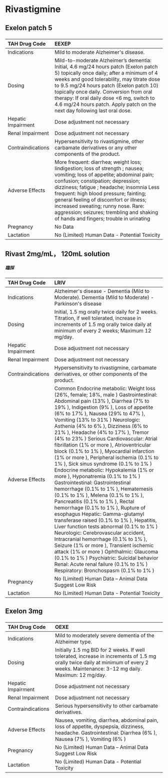 # Rivastigmine

## Exelon patch 5

##### 

| TAH Drug Code      | EEXEP                                                                                                                                                                                                                                                                                                                                                                                                                        |
|:-------------------|:-----------------------------------------------------------------------------------------------------------------------------------------------------------------------------------------------------------------------------------------------------------------------------------------------------------------------------------------------------------------------------------------------------------------------------|
| Indications        | Mild to moderate Alzheimer's disease.                                                                                                                                                                                                                                                                                                                                                                                        |
| Dosing             | Mild-to-moderate Alzheimer’s dementia: Initial, 4.6 mg/24 hours patch (Exelon patch 5) topically once daily; after a minimum of 4 weeks and good tolerability, may titrate dose to 9.5 mg/24 hours patch (Exelon patch 10) topically once daily. Conversion from oral therapy: If oral daily dose <6 mg, switch to 4.6 mg/24 hours patch. Apply patch on the next day following last oral dose.                              |
| Hepatic Impairment | Dose adjustment not necessary                                                                                                                                                                                                                                                                                                                                                                                                |
| Renal Impairment   | Dose adjustment not necessary                                                                                                                                                                                                                                                                                                                                                                                                |
| Contraindications  | Hypersensitivity to rivastigmine, other carbamate derivatives or any other components of the product.                                                                                                                                                                                                                                                                                                                        |
| Adverse Effects    | More frequent: diarrhea; weight loss; Iindigestion; loss of strength ; nausea; vomiting; loss of appetite; abdominal pain; confusion; constipation; depression; dizziness; fatigue ; headache; insomnia Less frequent: high blood pressure; fainting; general feeling of discomfort or illness; increased sweating; runny nose. Rare: aggression; seizures; trembling and shaking of hands and fingers; trouble in urinating |
| Pregnancy          | No Data                                                                                                                                                                                                                                                                                                                                                                                                                      |
| Lactation          | No (Limited) Human Data - Potential Toxicity                                                                                                                                                                                                                                                                                                                                                                                 |

## Rivast 2mg/mL， 120mL solution

##### 臨採

| TAH Drug Code      | LRIV                                                                                                                                                                                                                                                                                                                                                                                                                                                                                                                                                                                                                                                                                                                                                                                                                                                                                                                                                                                                                                                                                                                                                                                                                                        |
|:-------------------|:--------------------------------------------------------------------------------------------------------------------------------------------------------------------------------------------------------------------------------------------------------------------------------------------------------------------------------------------------------------------------------------------------------------------------------------------------------------------------------------------------------------------------------------------------------------------------------------------------------------------------------------------------------------------------------------------------------------------------------------------------------------------------------------------------------------------------------------------------------------------------------------------------------------------------------------------------------------------------------------------------------------------------------------------------------------------------------------------------------------------------------------------------------------------------------------------------------------------------------------------|
| Indications        | Alzheimer's disease - Dementia (Mild to Moderate). Dementia (Mild to Moderate) - Parkinson's disease                                                                                                                                                                                                                                                                                                                                                                                                                                                                                                                                                                                                                                                                                                                                                                                                                                                                                                                                                                                                                                                                                                                                        |
| Dosing             | Initial, 1.5 mg orally twice daily for 2 weeks. Titration, if well tolerated, increase in increments of 1.5 mg orally twice daily at minimum of every 2 weeks; Maximum 12 mg/day.                                                                                                                                                                                                                                                                                                                                                                                                                                                                                                                                                                                                                                                                                                                                                                                                                                                                                                                                                                                                                                                           |
| Hepatic Impairment | Dose adjustment not necessary                                                                                                                                                                                                                                                                                                                                                                                                                                                                                                                                                                                                                                                                                                                                                                                                                                                                                                                                                                                                                                                                                                                                                                                                               |
| Renal Impairment   | Dose adjustment not necessary                                                                                                                                                                                                                                                                                                                                                                                                                                                                                                                                                                                                                                                                                                                                                                                                                                                                                                                                                                                                                                                                                                                                                                                                               |
| Contraindications  | Hypersensitivity to rivastigmine, carbamate derivatives, or other components of the product.                                                                                                                                                                                                                                                                                                                                                                                                                                                                                                                                                                                                                                                                                                                                                                                                                                                                                                                                                                                                                                                                                                                                                |
| Adverse Effects    | Common Endocrine metabolic: Weight loss (26%, female; 18%, male ) Gastrointestinal: Abdominal pain (13% ), Diarrhea (7% to 19% ), Indigestion (9% ), Loss of appetite (6% to 17% ), Nausea (29% to 47% ), Vomiting (13% to 31% ) Neurologic: Asthenia (4% to 6% ), Dizziness (6% to 21% ), Headache (4% to 17% ), Tremor (4% to 23% ) Serious Cardiovascular: Atrial fibrillation (1% or more ), Atrioventricular block (0.1% to 1% ), Myocardial infarction (1% or more ), Peripheral ischemia (0.1% to 1% ), Sick sinus syndrome (0.1% to 1% ) Endocrine metabolic: Hypokalemia (1% or more ), Hyponatremia (0.1% to 1% ) Gastrointestinal: Gastrointestinal hemorrhage (0.1% to 1% ), Hematemesis (0.1% to 1% ), Melena (0.1% to 1% ), Pancreatitis (0.1% to 1% ), Rectal hemorrhage (0.1% to 1% ), Rupture of esophagus Hepatic: Gamma-glutamyl transferase raised (0.1% to 1% ), Hepatitis, Liver function tests abnormal (0.1% to 1% ) Neurologic: Cerebrovascular accident, Intracranial hemorrhage (0.1% to 1% ), Seizure (1% or more ), Transient ischemic attack (1% or more ) Ophthalmic: Glaucoma (0.1% to 1% ) Psychiatric: Suicidal behavior Renal: Acute renal failure (0.1% to 1% ) Respiratory: Bronchospasm (0.1% to 1% ) |
| Pregnancy          | No (Limited) Human Data – Animal Data Suggest Low Risk                                                                                                                                                                                                                                                                                                                                                                                                                                                                                                                                                                                                                                                                                                                                                                                                                                                                                                                                                                                                                                                                                                                                                                                      |
| Lactation          | No (Limited) Human Data - Potential Toxicity                                                                                                                                                                                                                                                                                                                                                                                                                                                                                                                                                                                                                                                                                                                                                                                                                                                                                                                                                                                                                                                                                                                                                                                                |

## Exelon 3mg

##### 

| TAH Drug Code      | OEXE                                                                                                                                                                                  |
|:-------------------|:--------------------------------------------------------------------------------------------------------------------------------------------------------------------------------------|
| Indications        | Mild to moderately severe dementia of the Alzheimer type.                                                                                                                             |
| Dosing             | Initially 1.5 mg BID for 2 weeks. If well tolerated, increase in increments of 1.5 mg orally twice daily at minimum of every 2 weeks. Maintenance: 3-12 mg daily. Maximun: 12 mg/day. |
| Hepatic Impairment | Dose adjustment not necessary                                                                                                                                                         |
| Renal Impairment   | Dose adjustment not necessary                                                                                                                                                         |
| Contraindications  | Serious hypersensitivity to other carbamate derivatives.                                                                                                                              |
| Adverse Effects    | Nausea, vomiting, diarrhea, abdominal pain, loss of appetite, dyspepsia, dizziness, headache. Gastrointestinal: Diarrhea (6% ), Nausea (7% ), Vomiting (6% )                          |
| Pregnancy          | No (Limited) Human Data – Animal Data Suggest Low Risk                                                                                                                                |
| Lactation          | No (Limited) Human Data - Potential Toxicity                                                                                                                                          |

